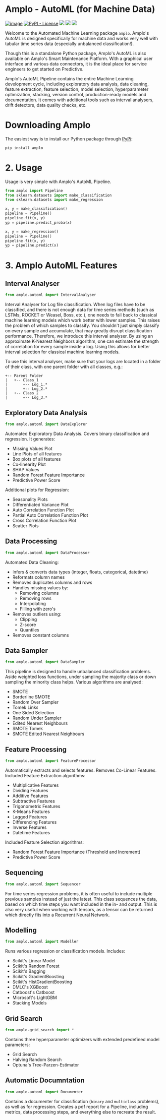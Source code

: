 # Amplo - AutoML (for Machine Data)
[![image](https://img.shields.io/pypi/v/amplo.svg)](https://pypi.python.org/pypi/amplo)
[![PyPI - License](https://img.shields.io/pypi/l/virtualenv?style=flat-square)](https://opensource.org/licenses/MIT)
![](https://img.shields.io/badge/python-%3E%3D3.6%2C%3C4.0-blue)
![](https://tokei.rs/b1/github/nielsuit227/automl)
![](https://img.shields.io/pypi/dm/amplo)

Welcome to the Automated Machine Learning package `amplo`. Amplo's AutoML is designed specifically for machine data and 
works very well with tabular time series data (especially unbalanced classification!).

Though this is a standalone Python package, Amplo's AutoML is also available on Amplo's Smart Maintenance Platform. 
With a graphical user interface and various data connectors, it is the ideal place for service engineers to get started 
on Predictive. 

Amplo's AutoML Pipeline contains the entire Machine Learning development cycle, including exploratory data analysis, 
data cleaning, feature extraction, feature selection, model selection, hyperparameter optimization, stacking, 
version control, production-ready models and documentation. It comes with additional tools such as interval analysers, 
drift detectors, data quality checks, etc. 

# Downloading Amplo
The easiest way is to install our Python package through [PyPi](https://pypi.org/project/amplo/):
```bash
pip install amplo
```

# 2. Usage
Usage is very simple with Amplo's AutoML Pipeline.

```python
from amplo import Pipeline
from sklearn.datasets import make_classification
from sklearn.datasets import make_regression

x, y = make_classification()
pipeline = Pipeline()
pipeline.fit(x, y)
yp = pipeline.predict_proba(x)

x, y = make_regression()
pipeline = Pipeline()
pipeline.fit(x, y)
yp = pipeline.predict(x)
```

# 3. Amplo AutoML Features

## Interval Analyser
```python
from amplo.automl import IntervalAnalyser
```

Interval Analyser for Log file classification. When log files have to be classified, and there is not enough
data for time series methods (such as LSTMs, ROCKET or Weasel, Boss, etc.), one needs to fall back to classical
machine learning models which work better with lower samples. This raises the problem of which samples to
classify. You shouldn't just simply classify on every sample and accumulate, that may greatly disrupt
classification performance. Therefore, we introduce this interval analyser. By using an approximate K-Nearest 
Neighbors algorithm, one can estimate the strength of correlation for every sample inside a log. Using this 
allows for better interval selection for classical machine learning models.

To use this interval analyser, make sure that your logs are located in a folder of their class, with one parent folder with all classes, e.g.:

```
+-- Parent Folder
|   +-- Class_1
|       +-- Log_1.*
|       +-- Log_2.*
|   +-- Class_2
|       +-- Log_3.*
```
## Exploratory Data Analysis
```python
from amplo.automl import DataExplorer
```

Automated Exploratory Data Analysis. Covers binary classification and regression.
It generates:
- Missing Values Plot
- Line Plots of all features
- Box plots of all features
- Co-linearity Plot
- SHAP Values
- Random Forest Feature Importance
- Predictive Power Score

Additional plots for Regression:
- Seasonality Plots
- Differentiated Variance Plot
- Auto Correlation Function Plot
- Partial Auto Correlation Function Plot
- Cross Correlation Function Plot
- Scatter Plots

## Data Processing
```python
from amplo.automl import DataProcessor
```

Automated Data Cleaning:
- Infers & converts data types (integer, floats, categorical, datetime)
- Reformats column names
- Removes duplicates columns and rows
- Handles missing values by:
  - Removing columns
  - Removing rows
  - Interpolating
  - Filling with zero's
- Removes outliers using:
  - Clipping
  - Z-score
  - Quantiles 
- Removes constant columns

## Data Sampler
```python
from amplo.automl import DataSampler
```

This pipeline is designed to handle unbalanced classification problems. 
Aside weighted loss functions, under sampling the majority class or down sampling the 
minority class helps. Various algorithms are analysed:
- SMOTE
- Borderline SMOTE
- Random Over Sampler
- Tomek Links
- One Sided Selection
- Random Under Sampler
- Edited Nearest Neighbours
- SMOTE Tomek
- SMOTE Edited Nearest Neighbours

## Feature Processing
```python
from amplo.automl import FeatureProcessor
```

Automatically extracts and selects features. Removes Co-Linear Features.
Included Feature Extraction algorithms:
- Multiplicative Features
- Dividing Features
- Additive Features
- Subtractive Features
- Trigonometric Features
- K-Means Features
- Lagged Features
- Differencing Features
- Inverse Features
- Datetime Features

Included Feature Selection algorithms:
- Random Forest Feature Importance (Threshold and Increment)
- Predictive Power Score

## Sequencing
```python
from amplo.automl import Sequencer
```

For time series regression problems, it is often useful to include multiple previous samples instead of just the latest. 
This class sequences the data, based on which time steps you want included in the in- and output. 
This is also very useful when working with tensors, as a tensor can be returned which directly fits into a Recurrent Neural Network. 

## Modelling
```python
from amplo.automl import Modeller
```

Runs various regression or classification models.
Includes:
- Scikit's Linear Model
- Scikit's Random Forest
- Scikit's Bagging
- Scikit's GradientBoosting
- Scikit's HistGradientBoosting
- DMLC's XGBoost
- Catboost's Catboost
- Microsoft's LightGBM
- Stacking Models

## Grid Search
```python
from amplo.grid_search import *
```

Contains three hyperparameter optimizers with extended predefined model parameters:
- Grid Search
- Halving Random Search
- Optuna's Tree-Parzen-Estimator

## Automatic Documntation
```python
from amplo.automl import Documenter
```

Contains a documenter for classification (`binary` and `multiclass` problems), as well as for regression. 
Creates a pdf report for a Pipeline, including metrics, data processing steps, and everything else to recreate the result.


